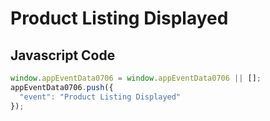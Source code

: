 # Product Listing Displayed

## Javascript Code
```js
window.appEventData0706 = window.appEventData0706 || [];
appEventData0706.push({
  "event": "Product Listing Displayed"
});
```




